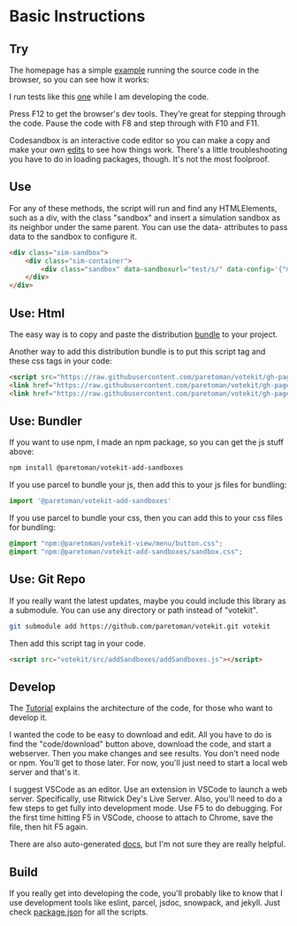 # Basic Instructions

## Try

The homepage has a simple [example](https://www.howtofixtheelection.com/votekit/) running the source code in the browser, so you can see how it works:

I run tests like this [one](https://www.howtofixtheelection.com/votekit/dist/test) while I am developing the code.

Press F12 to get the browser's dev tools. They're great for stepping through the code. Pause the code with F8 and step through with F10 and F11.

Codesandbox is an interactive code editor so you can make a copy and make your own [edits](https://codesandbox.io/s/github/paretoman/votekit) to see how things work. There's a little troubleshooting you have to do in loading packages, though. It's not the most foolproof.

## Use

For any of these methods, the script will run and find any HTMLElements, such as a div, with the class "sandbox" and insert a simulation sandbox as its neighbor under the same parent. You can use the data- attributes to pass data to the sandbox to configure it.

```html
<div class="sim-sandbox">
    <div class="sim-container">
        <div class="sandbox" data-sandboxurl="test/s/" data-config='{"mode": "sample","dimensions": 1}'></div>
    </div>
</div>
```

## Use: Html

The easy way is to copy and paste the distribution [bundle](https://github.com/paretoman/votekit/tree/gh-pages/dist) to your project.

Another way to add this distribution bundle is to put this script tag and these css tags in your code:

```html
<script src="https://raw.githubusercontent.com/paretoman/votekit/gh-pages/dist/src/addSandboxes/addSandboxes.js"></script>
<link href="https://raw.githubusercontent.com/paretoman/votekit/gh-pages/dist/src/addSandboxes/sandbox.css" rel="stylesheet">
<link href="https://raw.githubusercontent.com/paretoman/votekit/gh-pages/dist/src/view/menu/button.css" rel="stylesheet">
```

## Use: Bundler

If you want to use npm, I made an npm package, so you can get the js stuff above:

```bash
npm install @paretoman/votekit-add-sandboxes
```

If you use parcel to bundle your js, then add this to your js files for bundling:

```js
import '@paretoman/votekit-add-sandboxes'
```

If you use parcel to bundle your css, then you can add this to your css files for bundling:

```css
@import "npm:@paretoman/votekit-view/menu/button.css";
@import "npm:@paretoman/votekit-add-sandboxes/sandbox.css";
```

## Use: Git Repo

If you really want the latest updates, maybe you could include this library as a submodule. You can use any directory or path instead of "votekit".

```bash
git submodule add https://github.com/paretoman/votekit.git votekit
```

Then add this script tag in your code.

```html
<script src="votekit/src/addSandboxes/addSandboxes.js"></script>
```

## Develop

The [Tutorial](https://www.howtofixtheelection.com/votekit/tutorial/) explains the architecture of the code, for those who want to develop it.

I wanted the code to be easy to download and edit. All you have to do is find the "code/download" button above, download the code, and start a webserver. Then you make changes and see results. You don't need node or npm. You'll get to those later. For now, you'll just need to start a local web server and that's it.

I suggest VSCode as an editor. Use an extension in VSCode to launch a web server. Specifically, use Ritwick Dey's Live Server. Also, you'll need to do a few steps to get fully into development mode. Use F5 to do debugging. For the first time hitting F5 in VSCode, choose to attach to Chrome, save the file, then hit F5 again.

There are also auto-generated [docs](https://www.howtofixtheelection.com/votekit/docs/), but I'm not sure they are really helpful.

## Build

If you really get into developing the code, you'll probably like to know that I use development tools like eslint, parcel, jsdoc, snowpack, and jekyll. Just check [package.json](https://github.com/paretoman/votekit/blob/main/package.json) for all the scripts.
